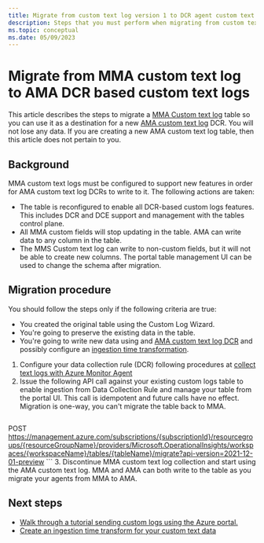 ```yaml
---
title: Migrate from custom text log version 1 to DCR agent custom text logs.
description: Steps that you must perform when migrating from custom text log v1 to DCR based AMA custom text logs.
ms.topic: conceptual
ms.date: 05/09/2023
---
```


# Migrate from MMA custom text log to AMA DCR based custom text logs
This article describes the steps to migrate a [MMA Custom text log](data-sources-custom-logs.md) table so you can use it as a destination for a new [AMA custom text log](data-collection-text-log.md) DCR. You will not lose any data. If you are creating a new AMA custom text log table, then this article does not pertain to you.
  
## Background
MMA custom text logs must be configured to support new features in order for AMA custom text log DCRs to write to it. The following actions are taken:
- The table is reconfigured to enable all DCR-based custom logs features. This includes DCR and DCE support and management with the tables control plane.
- All MMA custom fields will stop updating in the table. AMA can write data to any column in the table. 
- The MMS Custom text log can write to non-custom fields, but it will not be able to create new columns. The portal table management UI can be used to change the schema after migration.

## Migration procedure
You should follow the steps only if the following criteria are true:  
- You created the original table using the Custom Log Wizard.
- You're going to preserve the existing data in the table.
- You're going to write new data using and [AMA custom text log DCR](data-collection-text-log.md) and possibly configure an [ingestion time transformation](azure-monitor-agent-transformation.md).

1. Configure your data collection rule (DCR) following procedures at [collect text logs with Azure Monitor Agent](data-collection-text-log.md) 
2. Issue the following API call against your existing custom logs table to enable ingestion from Data Collection Rule and manage your table from the portal UI. This call is idempotent and future calls have no effect. Migration is one-way, you can't migrate the table back to MMA. 
    ```rest
 POST https://management.azure.com/subscriptions/{subscriptionId}/resourcegroups/{resourceGroupName}/providers/Microsoft.OperationalInsights/workspaces/{workspaceName}/tables/{tableName}/migrate?api-version=2021-12-01-preview
    ```
3. Discontinue MMA custom text log collection and start using the AMA custom text log. MMA and AMA can both write to the table as you migrate your agents from MMA to AMA.

## Next steps
- [Walk through a tutorial sending custom logs using the Azure portal.](data-collection-text-log.md)
- [Create an ingestion time transform for your custom text data](azure-monitor-agent-transformation.md)
